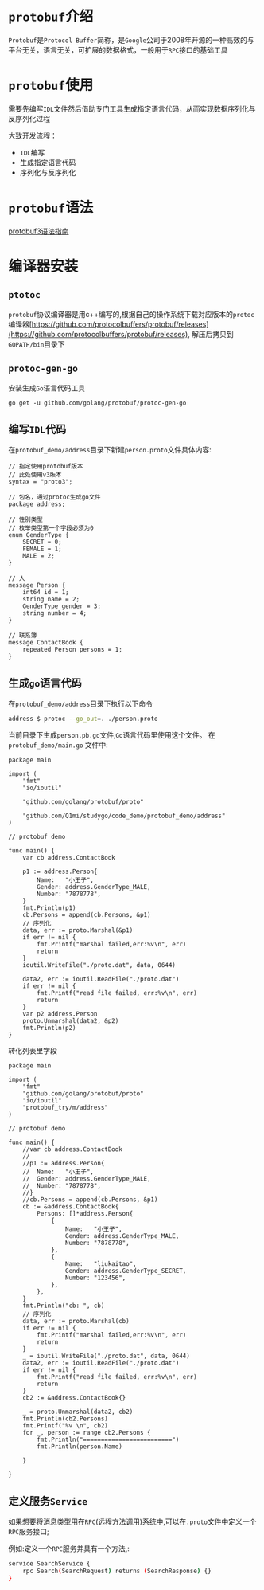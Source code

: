 # `protobuf`介绍
`Protobuf`是`Protocol Buffer`简称，是`Google`公司于2008年开源的一种高效的与平台无关，语言无关，可扩展的数据格式，一般用于`RPC`接口的基础工具

# `protobuf`使用
需要先编写`IDL`文件然后借助专门工具生成指定语言代码，从而实现数据序列化与反序列化过程

大致开发流程：
* `IDL`编写
* 生成指定语言代码
* 序列化与反序列化

# `protobuf`语法
[protobuf3语法指南](https://colobu.com/2017/03/16/Protobuf3-language-guide/)

# 编译器安装 
## `ptotoc`
`protobuf`协议编译器是用c++编写的,根据自己的操作系统下载对应版本的`protoc` 编译器[https://github.com/protocolbuffers/protobuf/releases](https://github.com/protocolbuffers/protobuf/releases), 解压后拷贝到`GOPATH/bin`目录下

## `protoc-gen-go`
安装生成`Go`语言代码工具
```golang
go get -u github.com/golang/protobuf/protoc-gen-go
```

## 编写`IDL`代码
在`protobuf_demo/address`目录下新建`person.proto`文件具体内容:
```golang
// 指定使用protobuf版本
// 此处使用v3版本
syntax = "proto3";

// 包名，通过protoc生成go文件
package address;

// 性别类型
// 枚举类型第一个字段必须为0
enum GenderType {
    SECRET = 0;
    FEMALE = 1;
    MALE = 2;
}

// 人
message Person {
    int64 id = 1;
    string name = 2;
    GenderType gender = 3;
    string number = 4;
}

// 联系簿
message ContactBook {
    repeated Person persons = 1;    
}
```

## 生成`go`语言代码
在`protobuf_demo/address`目录下执行以下命令
```bash
address $ protoc --go_out=. ./person.proto
```
当前目录下生成`person.pb.go`文件,`Go`语言代码里使用这个文件。 在`protobuf_demo/main.go` 文件中:
```golang
package main

import (
	"fmt"
	"io/ioutil"

	"github.com/golang/protobuf/proto"

	"github.com/Q1mi/studygo/code_demo/protobuf_demo/address"
)

// protobuf demo

func main() {
	var cb address.ContactBook

	p1 := address.Person{
		Name:   "小王子",
		Gender: address.GenderType_MALE,
		Number: "7878778",
	}
	fmt.Println(p1)
	cb.Persons = append(cb.Persons, &p1)
	// 序列化
	data, err := proto.Marshal(&p1)
	if err != nil {
		fmt.Printf("marshal failed,err:%v\n", err)
		return
	}
	ioutil.WriteFile("./proto.dat", data, 0644)

	data2, err := ioutil.ReadFile("./proto.dat")
	if err != nil {
		fmt.Printf("read file failed, err:%v\n", err)
		return
	}
	var p2 address.Person
	proto.Unmarshal(data2, &p2)
	fmt.Println(p2)
}
```
转化列表里字段
```
package main

import (
	"fmt"
	"github.com/golang/protobuf/proto"
	"io/ioutil"
	"protobuf_try/m/address"
)

// protobuf demo

func main() {
	//var cb address.ContactBook
	//
	//p1 := address.Person{
	//	Name:   "小王子",
	//	Gender: address.GenderType_MALE,
	//	Number: "7878778",
	//}
	//cb.Persons = append(cb.Persons, &p1)
	cb := &address.ContactBook{
		Persons: []*address.Person{
			{
				Name:   "小王子",
				Gender: address.GenderType_MALE,
				Number: "7878778",
			},
			{
				Name:   "liukaitao",
				Gender: address.GenderType_SECRET,
				Number: "123456",
			},
		},
	}
	fmt.Println("cb: ", cb)
	// 序列化
	data, err := proto.Marshal(cb)
	if err != nil {
		fmt.Printf("marshal failed,err:%v\n", err)
		return
	}
	_ = ioutil.WriteFile("./proto.dat", data, 0644)
	data2, err := ioutil.ReadFile("./proto.dat")
	if err != nil {
		fmt.Printf("read file failed, err:%v\n", err)
		return
	}
	cb2 := &address.ContactBook{}

	_ = proto.Unmarshal(data2, cb2)
	fmt.Println(cb2.Persons)
	fmt.Printf("%v \n", cb2)
	for _, person := range cb2.Persons {
		fmt.Println("=========================")
		fmt.Println(person.Name)

	}

}
```

## 定义服务`Service`
如果想要将消息类型用在`RPC`(远程方法调用)系统中,可以在`.proto`文件中定义一个`RPC`服务接口;

例如:定义一个`RPC`服务并具有一个方法,:
```bash
service SearchService {
    rpc Search(SearchRequest) returns (SearchResponse) {}
}